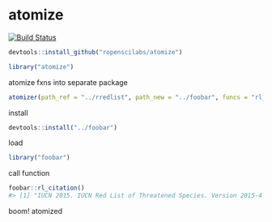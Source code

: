 atomize
=======



[![Build Status](https://travis-ci.org/ropenscilabs/atomize.svg?branch=master)](https://travis-ci.org/ropenscilabs/atomize)


```r
devtools::install_github("ropenscilabs/atomize")
```


```r
library("atomize")
```

atomize fxns into separate package


```r
atomizer(path_ref = "../rredlist", path_new = "../foobar", funcs = "rl_citation")
```

install


```r
devtools::install("../foobar")
```

load


```r
library("foobar")
```

call function


```r
foobar::rl_citation()
#> [1] "IUCN 2015. IUCN Red List of Threatened Species. Version 2015-4 <www.iucnredlist.org>"
```

boom! atomized
